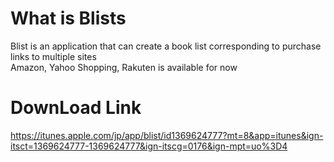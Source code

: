 # What is Blists
Blist is an application that can create a book list corresponding to purchase links to multiple sites  
Amazon, Yahoo Shopping, Rakuten is available for now

# DownLoad Link
https://itunes.apple.com/jp/app/blist/id1369624777?mt=8&app=itunes&ign-itsct=1369624777-1369624777&ign-itscg=0176&ign-mpt=uo%3D4

